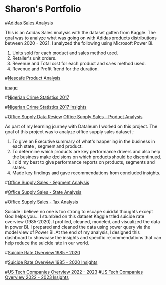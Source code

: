 # Sharon's Portfolio

#[Adidas Sales Analysis](https://user-images.githubusercontent.com/107446050/233481712-3d82e730-cc59-4634-85a0-3d4e9e989e03.png)

This is an Adidas Sales Analysis with the dataset gotten from Kaggle.
The goal was to analyze what was going on with Adidas products distributions between 2020 - 2021.
I analyzed the following using Microsoft Power Bi.
1. Units sold for each product and sales method used.
2. Retailer's unit orders.
3. Revenue and Total cost for each product and sales method used.
4. Revenue and Profit Trend for the duration.


#[Nescafe Product Analysis](https://user-images.githubusercontent.com/107446050/233482471-5894dd19-4924-40e3-ba75-32ef2fc71d5e.png)

[image](https://user-images.githubusercontent.com/107446050/233796905-20d64a98-2f49-4a5d-b4b6-813717e86e02.png)


#[Nigerian Crime Statistics 2017](https://user-images.githubusercontent.com/107446050/235791366-c0958717-62ab-45a9-a7e1-367db9ad8ab2.png)

#[Nigerian Crime Statistics 2017 Insights](https://user-images.githubusercontent.com/107446050/235791434-f232ff5d-7603-4316-9ee9-110f7ab2c484.png)

#[Office Supply Data Review](https://user-images.githubusercontent.com/107446050/235790766-9d696d2b-5f46-4679-b124-535eee97dafe.png)
[Office Supply Sales - Product Analysis](https://user-images.githubusercontent.com/107446050/233484683-502506d0-20d2-4316-8d81-d3d819365737.png)

As part of my learning journey with Dataleum I worked on this project.
The goal of this project was to analyze office supply sales dataset ;
1. To give an Executive summary of what's happening in the business in each state , segment and product.
2. To determine which products are key performance drivers and also help the business make decisions on which products should be discontinued.
3. I did my best to give performance reports on products, segments and states.
4. Made key findings and gave recommendations from concluded insights.


#[Office Supply Sales -  Segment Analysis](https://user-images.githubusercontent.com/107446050/233484754-ff9560d5-7459-4754-bd9f-d70642a93f2e.png)

#[Office Supply Sales - State Analysis](https://user-images.githubusercontent.com/107446050/233484813-ae08d2c4-cf0c-42d9-bb9c-4d0321b2bcba.png)

#[Office Supply Sales - Tax Analysis](https://user-images.githubusercontent.com/107446050/233484886-19311bd7-1f80-47a3-bf25-ec826c6934e8.png)

Suicide i believe no one is too strong to escape suicidal thoughts except God helps you...
I stumbled on this dataset Kaggle titled suicide rate overview (1985-2020). I profiled, cleaned, modeled, and visualized the data in power BI.
I prepared and cleaned the data using power query via the model view of Power BI.
At the end of my analysis, I designed this dashboard to showcase the insights and specific recommendations that can help reduce the suicide rate in our world.

#[Suicide Rate Overview 1985 - 2020](https://user-images.githubusercontent.com/107446050/235790883-6df1210c-6d55-4b7a-bab1-b2733a5e594f.png)

#[Suicide Rate Overview 1985 - 2020 Insights](https://user-images.githubusercontent.com/107446050/235790944-73fb81de-de58-4227-976a-b2ee166116f3.png)

#[US Tech Companies Overview 2022 - 2023](https://user-images.githubusercontent.com/107446050/235791550-5ee1f56d-8bd1-4072-9e8d-d7d0fb33fb46.png)
#[US Tech Companies Overview 2022 - 2023 Insights](https://user-images.githubusercontent.com/107446050/235791606-63b4ab3d-4084-42c7-993e-c8ed95165fa4.png)

